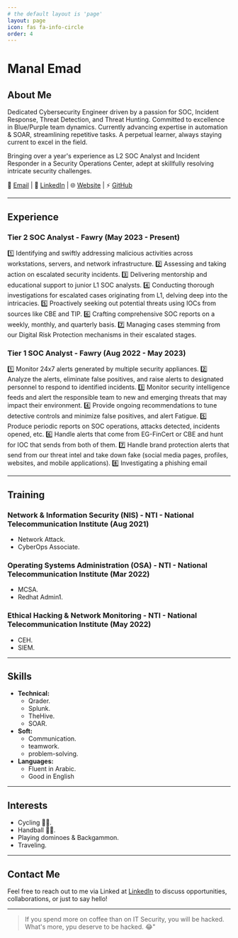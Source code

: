 ```yaml
---
# the default layout is 'page'
layout: page
icon: fas fa-info-circle
order: 4
---
```


# Manal Emad

## About Me

Dedicated Cybersecurity Engineer driven by a passion for SOC, Incident Response, Threat Detection, and Threat Hunting. Committed to excellence in Blue/Purple team dynamics. Currently advancing expertise in automation & SOAR, streamlining repetitive tasks. A perpetual learner, always staying current to excel in the field.

Bringing over a year's experience as L2 SOC Analyst and Incident Responder in a Security Operations Center, adept at skillfully resolving intricate security challenges.

📧 [Email](mailto:mnalemad7@gmail.com) | 💼 [LinkedIn](https://www.linkedin.com/in/manal-emad/) | 🌐 [Website](https://ManalEmad.github.io) | ⚡ [GitHub](https://github.com/manalemad/)

---

## Experience

### Tier 2 SOC Analyst - Fawry (May 2023 - Present)

1️⃣ Identifying and swiftly addressing malicious activities across workstations, servers, and network infrastructure.
2️⃣ Assessing and taking action on escalated security incidents.
3️⃣ Delivering mentorship and educational support to junior L1 SOC analysts.
4️⃣ Conducting thorough investigations for escalated cases originating from L1, delving deep into the intricacies.
5️⃣ Proactively seeking out potential threats using IOCs from sources like CBE and TIP.
6️⃣ Crafting comprehensive SOC reports on a weekly, monthly, and quarterly basis.
7️⃣ Managing cases stemming from our Digital Risk Protection mechanisms in their escalated stages.

### Tier 1 SOC Analyst - Fawry (Aug 2022 - May 2023)

1️⃣ Monitor 24x7 alerts generated by multiple security appliances.
2️⃣ Analyze the alerts, eliminate false positives, and raise alerts to designated personnel to respond to identified incidents.
3️⃣ Monitor security intelligence feeds and alert the responsible team to new and emerging threats that may impact their environment.
4️⃣ Provide ongoing recommendations to tune detective controls and minimize false positives, and alert Fatigue.
5️⃣ Produce periodic reports on SOC operations, attacks detected, incidents opened, etc.
6️⃣ Handle alerts that come from EG-FinCert or CBE and hunt for IOC that sends from both of them.
7️⃣ Handle brand protection alerts that send from our threat intel and take down fake (social media pages, profiles, websites, and mobile applications).
8️⃣ Investigating a phishing email

---

## Training

### Network & Information Security (NIS) - NTI - National Telecommunication Institute (Aug 2021)

- Network Attack.
- CyberOps Associate.

### Operating Systems Administration (OSA) - NTI - National Telecommunication Institute (Mar 2022)

- MCSA.
- Redhat Admin1.

### Ethical Hacking & Network Monitoring - NTI - National Telecommunication Institute (May 2022)

- CEH.
- SIEM.

---

## Skills

- **Technical:**
  - Qrader.
  - Splunk.
  - TheHive.
  - SOAR.
- **Soft:**
  - Communication.
  - teamwork.
  - problem-solving.
- **Languages:**
  - Fluent in Arabic.
  - Good in English

---

## Interests

- Cycling 🚴‍♀.
- Handball 🤾‍♀.
- Playing dominoes & Backgammon.
- Traveling.

---

## Contact Me

Feel free to reach out to me via Linked at [LinkedIn](https://www.linkedin.com/in/manal-emad/) to discuss opportunities, collaborations, or just to say hello!

---

> If you spend more on coffee than on IT Security, you will be hacked. What's more, ypu deserve to be hacked. 😂"
